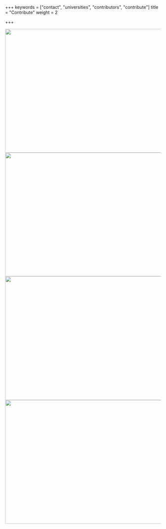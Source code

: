 +++
keywords = ["contact", "universities", "contributors", "contribute"]
title = "Contribute"
weight = 2

+++
<div class="gallery">
<img src="logo" width="600" height="400">
</div>

<div class="gallery">
<img src="logo" width="600" height="400">
</div>

<div class="gallery">
<img src="logo" width="600" height="400">
</div>

<div class="gallery">
<img src="logo" width="600" height="400">
</div>